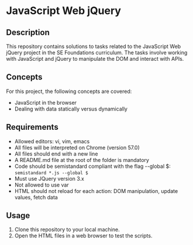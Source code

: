# JavaScript Web jQuery

## Description

This repository contains solutions to tasks related to the JavaScript Web jQuery project in the SE Foundations curriculum. The tasks involve working with JavaScript and jQuery to manipulate the DOM and interact with APIs.

## Concepts

For this project, the following concepts are covered:

- JavaScript in the browser
- Dealing with data statically versus dynamically

## Requirements

- Allowed editors: vi, vim, emacs
- All files will be interpreted on Chrome (version 57.0)
- All files should end with a new line
- A README.md file at the root of the folder is mandatory
- Code should be semistandard compliant with the flag --global $: `semistandard *.js --global $`
- Must use JQuery version 3.x
- Not allowed to use var
- HTML should not reload for each action: DOM manipulation, update values, fetch data

## Usage

1. Clone this repository to your local machine.
2. Open the HTML files in a web browser to test the scripts.
